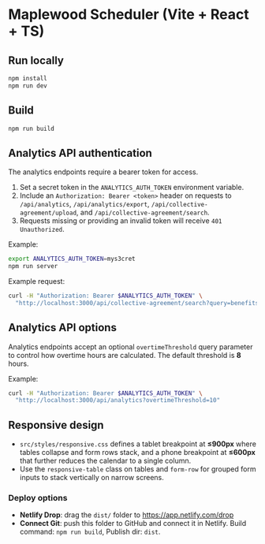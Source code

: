 # Maplewood Scheduler (Vite + React + TS)

## Run locally

```bash
npm install
npm run dev
```

## Build

```bash
npm run build
```

## Analytics API authentication

The analytics endpoints require a bearer token for access.

1. Set a secret token in the `ANALYTICS_AUTH_TOKEN` environment variable.
2. Include an `Authorization: Bearer <token>` header on requests to `/api/analytics`, `/api/analytics/export`, `/api/collective-agreement/upload`, and `/api/collective-agreement/search`.
3. Requests missing or providing an invalid token will receive `401 Unauthorized`.

Example:

```bash
export ANALYTICS_AUTH_TOKEN=mys3cret
npm run server
```

Example request:

```bash
curl -H "Authorization: Bearer $ANALYTICS_AUTH_TOKEN" \
  "http://localhost:3000/api/collective-agreement/search?query=benefits"
```

## Analytics API options

Analytics endpoints accept an optional `overtimeThreshold` query parameter to
control how overtime hours are calculated. The default threshold is **8** hours.

Example:

```bash
curl -H "Authorization: Bearer $ANALYTICS_AUTH_TOKEN" \
  "http://localhost:3000/api/analytics?overtimeThreshold=10"
```

## Responsive design

- `src/styles/responsive.css` defines a tablet breakpoint at **≤900px** where tables collapse and form rows stack, and a phone breakpoint at **≤600px** that further reduces the calendar to a single column.
- Use the `responsive-table` class on tables and `form-row` for grouped form inputs to stack vertically on narrow screens.

### Deploy options

- **Netlify Drop**: drag the `dist/` folder to https://app.netlify.com/drop
- **Connect Git**: push this folder to GitHub and connect it in Netlify. Build command: `npm run build`, Publish dir: `dist`.
